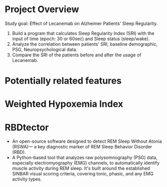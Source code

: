 # Project Overview 
Study goal: Effect of Lecanemab on Alzheimer Patients' Sleep Regularity.
1. Build a program that calculates Sleep Regularity Index (SRI) with the input of time (epoch: 30 or 60sec) and Sleep status (sleep/wake).
2. Analyze the correlation between patients' SRI, baseline demographic, PSG, Neuropsychological data. 
3. Compare the SRI of the patients before and after the usage of Lecanemab. 
   
# Potentially related features

# Weighted Hypoxemia Index 

# RBDtector
- An open-source software designed to detect REM Sleep Without Atonia (RSWA)— a key diagnostic marker of REM Sleep Behavior Disorder (RBD).   
- A Python-based tool that analyzes raw polysomnography (PSG) data, especially electromyography (EMG) channels, to automatically identify muscle activity during REM sleep. It's built around the established SINBAR visual scoring criteria, covering tonic, phasic, and any EMG activity types. 
